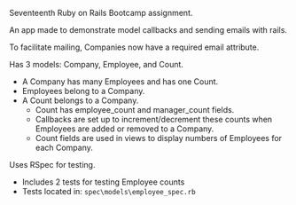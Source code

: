 Seventeenth Ruby on Rails Bootcamp assignment.

An app made to demonstrate model callbacks and sending emails with rails.

To facilitate mailing, Companies now have a required email attribute.

Has 3 models: Company, Employee, and Count.
  - A Company has many Employees and has one Count.
  - Employees belong to a Company.
  - A Count belongs to a Company.
    - Count has employee_count and manager_count fields.
    - Callbacks are set up to increment/decrement these counts when Employees are added or removed to a Company.
    - Count fields are used in views to display numbers of Employees for each Company.

Uses RSpec for testing.
  - Includes 2 tests for testing Employee counts
  - Tests located in: ``spec\models\employee_spec.rb``
